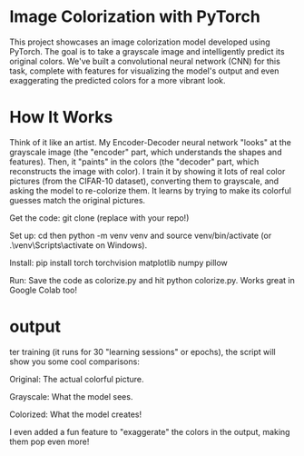 # Image Colorization with PyTorch
This project showcases an image colorization model developed using PyTorch. The goal is to take a grayscale image and intelligently predict its original colors. We've built a convolutional neural network (CNN) for this task, complete with features for visualizing the model's output and even exaggerating the predicted colors for a more vibrant look.

# How It Works
Think of it like an artist. My Encoder-Decoder neural network "looks" at the grayscale image (the "encoder" part, which understands the shapes and features). Then, it "paints" in the colors (the "decoder" part, which reconstructs the image with color).
I train it by showing it lots of real color pictures (from the CIFAR-10 dataset), converting them to grayscale, and asking the model to re-colorize them. It learns by trying to make its colorful guesses match the original pictures.

Get the code: git clone <your-repo-url> (replace with your repo!)

Set up: cd <your-repo-name> then python -m venv venv and source venv/bin/activate (or .\venv\Scripts\activate on Windows).

Install: pip install torch torchvision matplotlib numpy pillow

Run: Save the code as colorize.py and hit python colorize.py. Works great in Google Colab too!



# output
ter training (it runs for 30 "learning sessions" or epochs), the script will show you some cool comparisons:

Original: The actual colorful picture.

Grayscale: What the model sees.

Colorized: What the model creates!

I even added a fun feature to "exaggerate" the colors in the output, making them pop even more!




